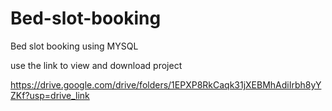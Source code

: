 # Bed-slot-booking
Bed slot booking using MYSQL

use the link to view and download project

https://drive.google.com/drive/folders/1EPXP8RkCaqk31jXEBMhAdiIrbh8yYZKf?usp=drive_link
